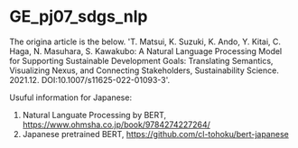 # GE_pj07_sdgs_nlp

The origina article is the below.
'T. Matsui, K. Suzuki, K. Ando, Y. Kitai, C. Haga, N. Masuhara, S. Kawakubo: A Natural Language Processing Model for Supporting Sustainable Development Goals: Translating Semantics, Visualizing Nexus, and Connecting Stakeholders, Sustainability Science. 2021.12. DOI:10.1007/s11625-022-01093-3'.

Usuful information for Japanese:
1. Natural Languate Processing by BERT, https://www.ohmsha.co.jp/book/9784274227264/
2. Japanese pretrained BERT, https://github.com/cl-tohoku/bert-japanese
